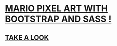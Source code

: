 # [MARIO PIXEL ART WITH BOOTSTRAP AND SASS !](https://trab-ml.github.io/bootstrap-mario/)

## [TAKE A LOOK](https://trab-ml.github.io/bootstrap-mario/)


